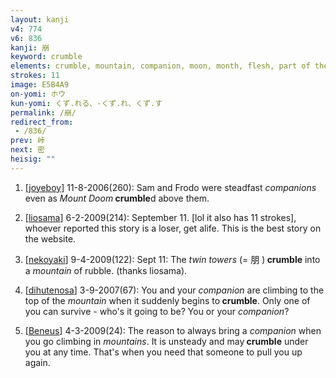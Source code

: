 ```yaml
---
layout: kanji
v4: 774
v6: 836
kanji: 崩
keyword: crumble
elements: crumble, mountain, companion, moon, month, flesh, part of the body, moon2, month2, flesh2, part of the body2
strokes: 11
image: E5B4A9
on-yomi: ホウ
kun-yomi: くず.れる、-くず.れ、くず.す
permalink: /崩/
redirect_from:
 - /836/
prev: 峠
next: 密
heisig: ""
---
```


1) [<a href="http://kanji.koohii.com/profile/joyeboy">joyeboy</a>] 11-8-2006(260): Sam and Frodo were steadfast <em>companions</em> even as <em>Mount Doom</em><strong> crumble</strong>d above them.

2) [<a href="http://kanji.koohii.com/profile/liosama">liosama</a>] 6-2-2009(214): September 11. [lol it also has 11 strokes], whoever reported this story is a loser, get alife. This is the best story on the website.

3) [<a href="http://kanji.koohii.com/profile/nekoyaki">nekoyaki</a>] 9-4-2009(122): Sept 11: The <em>twin towers</em> (= 朋 )<strong> crumble</strong> into a <em>mountain</em> of rubble. (thanks liosama).

4) [<a href="http://kanji.koohii.com/profile/dihutenosa">dihutenosa</a>] 3-9-2007(67): You and your <em>companion</em> are climbing to the top of the <em>mountain</em> when it suddenly begins to<strong> crumble</strong>. Only one of you can survive - who&#039;s it going to be? You or your <em>companion</em>?

5) [<a href="http://kanji.koohii.com/profile/Beneus">Beneus</a>] 4-3-2009(24): The reason to always bring a <em>companion</em> when you go climbing in <em>mountains</em>. It is unsteady and may<strong> crumble</strong> under you at any time. That&#039;s when you need that someone to pull you up again.

